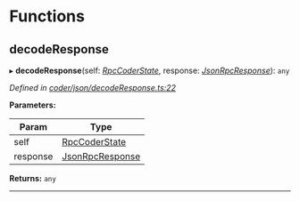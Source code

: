 

# Functions

<a id="decoderesponse"></a>

##  decodeResponse

▸ **decodeResponse**(self: *[RpcCoderState](_coder_json_types_d_.md#rpccoderstate)*, response: *[JsonRpcResponse](_types_d_.md#jsonrpcresponse)*): `any`

*Defined in [coder/json/decodeResponse.ts:22](https://github.com/polkadot-js/api/blob/17aa24c/packages/api-provider/src/coder/json/decodeResponse.ts#L22)*

**Parameters:**

| Param | Type |
| ------ | ------ |
| self | [RpcCoderState](_coder_json_types_d_.md#rpccoderstate) |
| response | [JsonRpcResponse](_types_d_.md#jsonrpcresponse) |

**Returns:** `any`

___

